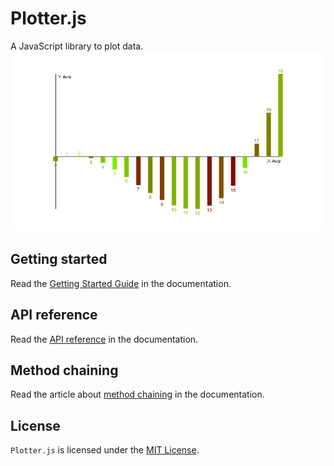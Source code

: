 # Plotter.js
A JavaScript library to plot data.
![Demo](docs/demo.png)

## Getting started
Read the [Getting Started Guide](docs/getting-started.md) in the documentation.

## API reference
Read the [API reference](docs/reference-index.md) in the documentation.

## Method chaining
Read the article about [method chaining](docs/method-chaining.md) in the documentation.

## License
`Plotter.js` is licensed under the [MIT License](./LICENSE).
